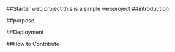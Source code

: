 ##Starter web project
this is a simple webproject
##introduction

##purpose

##Deployment

##How to Contribute
